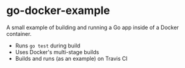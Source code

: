 # go-docker-example

A small example of building and running a Go app inside of a Docker container.

- Runs `go test` during build
- Uses Docker's multi-stage builds
- Builds and runs (as an example) on Travis CI
